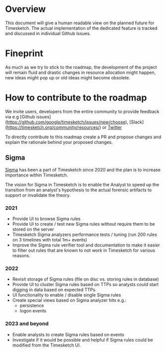 # Overview

This document will give a human readable view on the planned future for Timesketch.
The actual implementation of the dedicated feature is tracked and discussed in individual Github Issues.

# Fineprint

As much as we try to stick to the roadmap, the development of the project will remain fluid and drastic changes in resource allocation might happen, new ideas might pop up or old ideas might become obsolete.

# How to contribute to the roadmap

We invite users, developers from the entire community to provide feedback via e.g [Github issues] (https://github.com/google/timesketch/issues/new/choose), [Slack] (https://timesketch.org/community/resources/) or [Twitter](https://twitter.com/TimesketchProj)

To directly contribute to this roadmap create a PR and propose changes and explain the rationale behind your proposed changes.

## Sigma

[Sigma](https://github.com/SigmaHQ/sigma) has been a part of Timesketch since 2020 and the plan is to increase importance within Timesketch.

The vision for Sigma in Timesketch is to enable the Analyst to speed up the transition from an analyst's hypothesis to the actual forensic artifacts to support or invalidate the theory.

### 2021

- Provide UI to browse Sigma rules
- Provide UI to create / test new Sigma rules without require them to be stored on the server
- Timesketch Sigma analyzers performance tests / tuning (run 200 rules on 3 timelines with total 1m+ events)
- Improve the Sigma rule verifier tool and documentation to make it easier to filter out rules that are known to not work in Timesketch for various reasons.

### 2022

- Revisit storage of Sigma rules (file on disc vs. storing rules in database)
- Provide UI to cluster Sigma rules based on TTPs so analysts could start digging in data based on expected TTPs.
- UI functionality to enable / disable single Sigma rules
- Create special views based on Sigma analyzer hits e.g.:
  - persistence
  - logon events

### 2023 and beyond

- Enable analysts to create Sigma rules based on events
- Investigate if it would be possible and helpful if Sigma rules could be modified from the Timesketch UI.
